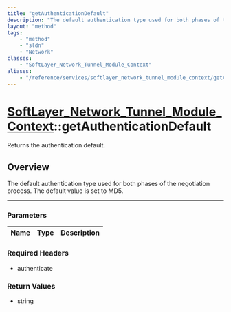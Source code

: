 ```yaml
---
title: "getAuthenticationDefault"
description: "The default authentication type used for both phases of the negotiation process.  The default value is set to MD5."
layout: "method"
tags:
    - "method"
    - "sldn"
    - "Network"
classes:
    - "SoftLayer_Network_Tunnel_Module_Context"
aliases:
    - "/reference/services/softlayer_network_tunnel_module_context/getAuthenticationDefault"
---
```

# [SoftLayer_Network_Tunnel_Module_Context](/reference/services/SoftLayer_Network_Tunnel_Module_Context)::getAuthenticationDefault

Returns the authentication default.


## Overview 
The default authentication type used for both phases of the negotiation process.  The default value is set to MD5. 

-----

### Parameters 
|Name | Type | Description |
| --- | --- | --- |


### Required Headers
* authenticate


### Return Values
* string




